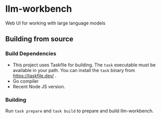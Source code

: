 # llm-workbench
Web UI for working with large language models


## Building from source

### Build Dependencies

* This project uses Taskfile for building. The `task` executable must be available in your path. You can install the `task` binary from https://taskfile.dev/ .
* Go compiler
* Recent Node JS version.

### Building

Run `task prepare` and `task build` to prepare and build llm-workbench.
